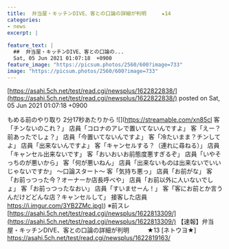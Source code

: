 ```yaml
---
title:  弁当屋・キッチンDIVE、客との口論の詳細が判明　　　★14  
categories:
- news
excerpt: |
  
feature_text: |
  ##  弁当屋・キッチンDIVE、客との口論の...
  Sat, 05 Jun 2021 01:07:18  +0900
feature_image: "https://picsum.photos/2560/600?image=733"
image: "https://picsum.photos/2560/600?image=733"
---
```


[https://asahi.5ch.net/test/read.cgi/newsplus/1622822838/](https://asahi.5ch.net/test/read.cgi/newsplus/1622822838/)
posted on Sat, 05 Jun 2021 01:07:18  +0900

<!--more-->

もめる前のやり取り 2分17秒あたりから ![](https://streamable.com/xn85cl 客「チンないのこれ？」 店員「コロナのアレで置いてないんですよ」 客「えー？前あったでしょ？」 店員「今置いてないんですよ」 客「冷たいまま？チンしてよ」 店員「出来ないんですよ」 客「キャンセルする？（連れに尋ねる）」 店員「キャンセル出来ないです」 客「おいおいお前態度悪すぎるぞ」 店員「いやそっちのが悪いから」 客「何が悪いねん」 店員「出来ないものは出来ないでいいじゃないですか」 〜口論スタート〜 客「気持ち悪っ」 店員「お前がな」 客「お前っつった今？オーナーか店長呼べや」 店員「お前以外に人いないでしょ」 客「お前っつったなおい」 店員「すいませーん！」 客「客にお前とか言うんだけどどんな店？キャンセルして」 接客した店員 [https://i.imgur.com/3YB2ZMc.jpg)](https://i.imgur.com/3YB2ZMc.jpg)) ※前スレ [https://asahi.5ch.net/test/read.cgi/newsplus/1622813309/](https://asahi.5ch.net/test/read.cgi/newsplus/1622813309/) 【速報】弁当屋・キッチンDIVE、客との口論の詳細が判明　　　★13 [ネトウヨ★] https://asahi.5ch.net/test/read.cgi/newsplus/1622819163/
